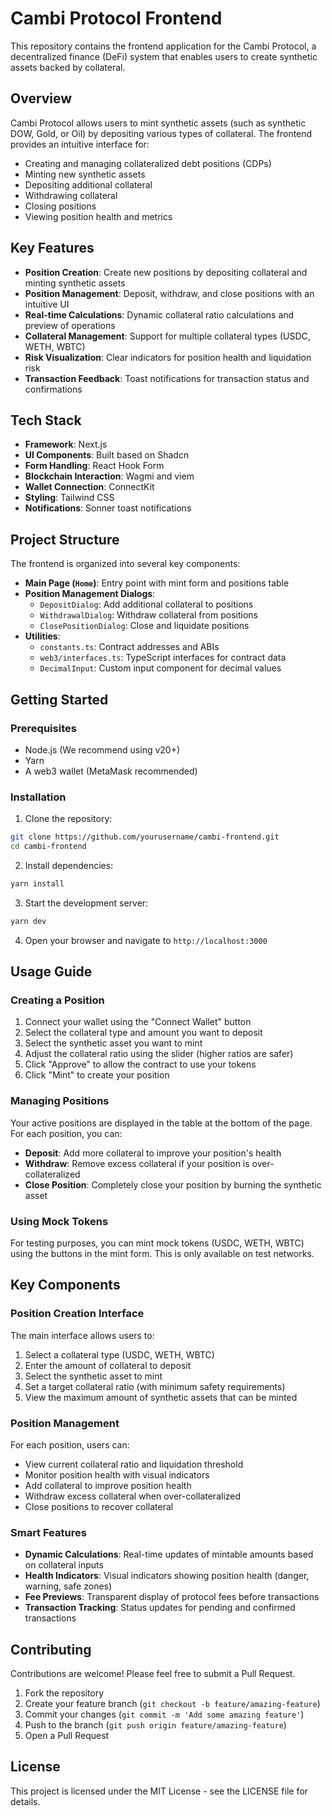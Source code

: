 # Cambi Protocol Frontend

This repository contains the frontend application for the Cambi Protocol, a decentralized finance (DeFi) system that enables users to create synthetic assets backed by collateral.

## Overview

Cambi Protocol allows users to mint synthetic assets (such as synthetic DOW, Gold, or Oil) by depositing various types of collateral. The frontend provides an intuitive interface for:

- Creating and managing collateralized debt positions (CDPs)
- Minting new synthetic assets
- Depositing additional collateral
- Withdrawing collateral
- Closing positions
- Viewing position health and metrics

## Key Features

- **Position Creation**: Create new positions by depositing collateral and minting synthetic assets
- **Position Management**: Deposit, withdraw, and close positions with an intuitive UI
- **Real-time Calculations**: Dynamic collateral ratio calculations and preview of operations
- **Collateral Management**: Support for multiple collateral types (USDC, WETH, WBTC)
- **Risk Visualization**: Clear indicators for position health and liquidation risk
- **Transaction Feedback**: Toast notifications for transaction status and confirmations

## Tech Stack

- **Framework**: Next.js
- **UI Components**: Built based on Shadcn
- **Form Handling**: React Hook Form
- **Blockchain Interaction**: Wagmi and viem
- **Wallet Connection**: ConnectKit
- **Styling**: Tailwind CSS
- **Notifications**: Sonner toast notifications

## Project Structure

The frontend is organized into several key components:

- **Main Page (`Home`)**: Entry point with mint form and positions table
- **Position Management Dialogs**:
  - `DepositDialog`: Add additional collateral to positions
  - `WithdrawalDialog`: Withdraw collateral from positions
  - `ClosePositionDialog`: Close and liquidate positions
- **Utilities**:
  - `constants.ts`: Contract addresses and ABIs
  - `web3/interfaces.ts`: TypeScript interfaces for contract data
  - `DecimalInput`: Custom input component for decimal values

## Getting Started

### Prerequisites

- Node.js (We recommend using v20+)
- Yarn
- A web3 wallet (MetaMask recommended)

### Installation

1. Clone the repository:

```bash
git clone https://github.com/yourusername/cambi-frontend.git
cd cambi-frontend
```

2. Install dependencies:

```bash
yarn install
```

3. Start the development server:

```bash
yarn dev
```

4. Open your browser and navigate to `http://localhost:3000`

## Usage Guide

### Creating a Position

1. Connect your wallet using the "Connect Wallet" button
2. Select the collateral type and amount you want to deposit
3. Select the synthetic asset you want to mint
4. Adjust the collateral ratio using the slider (higher ratios are safer)
5. Click "Approve" to allow the contract to use your tokens
6. Click "Mint" to create your position

### Managing Positions

Your active positions are displayed in the table at the bottom of the page. For each position, you can:

- **Deposit**: Add more collateral to improve your position's health
- **Withdraw**: Remove excess collateral if your position is over-collateralized
- **Close Position**: Completely close your position by burning the synthetic asset

### Using Mock Tokens

For testing purposes, you can mint mock tokens (USDC, WETH, WBTC) using the buttons in the mint form. This is only available on test networks.

## Key Components

### Position Creation Interface

The main interface allows users to:

1. Select a collateral type (USDC, WETH, WBTC)
2. Enter the amount of collateral to deposit
3. Select the synthetic asset to mint
4. Set a target collateral ratio (with minimum safety requirements)
5. View the maximum amount of synthetic assets that can be minted

### Position Management

For each position, users can:

- View current collateral ratio and liquidation threshold
- Monitor position health with visual indicators
- Add collateral to improve position health
- Withdraw excess collateral when over-collateralized
- Close positions to recover collateral

### Smart Features

- **Dynamic Calculations**: Real-time updates of mintable amounts based on collateral inputs
- **Health Indicators**: Visual indicators showing position health (danger, warning, safe zones)
- **Fee Previews**: Transparent display of protocol fees before transactions
- **Transaction Tracking**: Status updates for pending and confirmed transactions

## Contributing

Contributions are welcome! Please feel free to submit a Pull Request.

1. Fork the repository
2. Create your feature branch (`git checkout -b feature/amazing-feature`)
3. Commit your changes (`git commit -m 'Add some amazing feature'`)
4. Push to the branch (`git push origin feature/amazing-feature`)
5. Open a Pull Request

## License

This project is licensed under the MIT License - see the LICENSE file for details.
